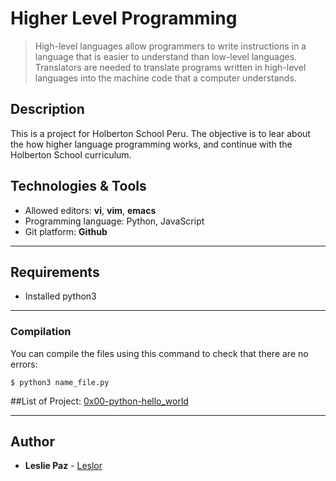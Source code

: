 # Higher Level Programming
> High-level languages allow programmers to write instructions in a language that is easier to understand than low-level languages. Translators are needed to translate programs written in high-level languages into the machine code that a computer understands.

## Description

This is a project for Holberton School Peru. The objective is to lear about the how higher language programming works, and continue with the Holberton School curriculum.

## Technologies & Tools
+ Allowed editors: **vi**, **vim**, **emacs**
+ Programming language: Python, JavaScript
+ Git platform: **Github**
---

## Requirements
* Installed python3

---


### Compilation
You can compile the files using this command to check that there are no errors:
```
$ python3 name_file.py
```
##List of Project:
[0x00-python-hello_world](://github.com/Leslor/holbertonschool-higher_level_programming/tree/master/0x00-python-hello_world)

---

## Author
* **Leslie Paz** - [Leslor](https://github.com/Leslor)
